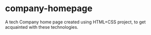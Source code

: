 # company-homepage
A tech Company home page created using HTML+CSS project, to get acquainted with these technologies.
